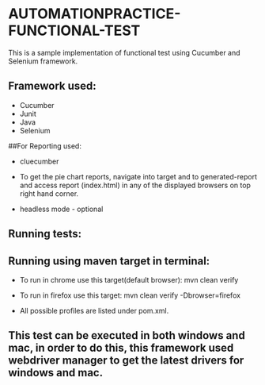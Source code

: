 # AUTOMATIONPRACTICE-FUNCTIONAL-TEST

This is a sample implementation of functional test using Cucumber and Selenium framework.

## Framework used:
* Cucumber
* Junit
* Java
* Selenium

##For Reporting used:
* cluecumber
* To get the pie chart reports, navigate into target and to generated-report and access report (index.html) in any of the displayed browsers on top right hand corner.

* headless mode - optional

## Running tests:

## Running using maven target in terminal:

* To run in chrome use this target(default browser):  mvn clean verify

* To run in firefox use this target: mvn clean verify -Dbrowser=firefox


* All possible profiles are listed under pom.xml.

## This test can be executed in both windows and mac, in order to do this, this framework used webdriver manager to get the latest drivers for windows and mac.










   


